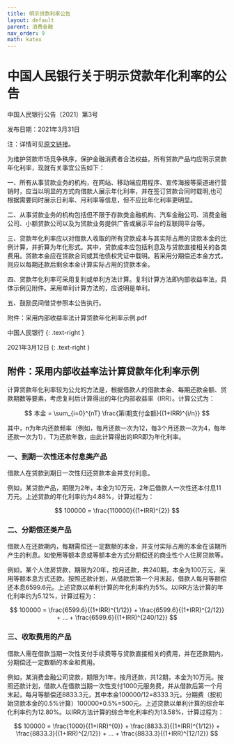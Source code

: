 ```yaml
---
title: 明示贷款利率公告
layout: default
parent: 消费金融
nav_order: 9
math: katex
---
```


# 中国人民银行关于明示贷款年化利率的公告

中国人民银行公告〔2021〕第3号

发布日期：2021年3月31日

注：详情可见[原文链接](http://www.pbc.gov.cn/goutongjiaoliu/113456/113469/4221375/index.html)。


为维护贷款市场竞争秩序，保护金融消费者合法权益，所有贷款产品均应明示贷款年化利率，现就有关事宜公告如下：

一、所有从事贷款业务的机构，在网站、移动端应用程序、宣传海报等渠道进行营销时，应当以明显的方式向借款人展示年化利率，并在签订贷款合同时载明,也可根据需要同时展示日利率、月利率等信息，但不应比年化利率更明显。

二、从事贷款业务的机构包括但不限于存款类金融机构、汽车金融公司、消费金融公司、小额贷款公司以及为贷款业务提供广告或展示平台的互联网平台等。

三、贷款年化利率应以对借款人收取的所有贷款成本与其实际占用的贷款本金的比例计算，并折算为年化形式。其中，贷款成本应包括利息及与贷款直接相关的各类费用。贷款本金应在贷款合同或其他债权凭证中载明。若采用分期偿还本金方式，则应以每期还款后剩余本金计算实际占用的贷款本金。

四、贷款年化利率可采用复利或单利方法计算。复利计算方法即内部收益率法，具体示例见附件。采用单利计算方法的，应说明是单利。

五、鼓励民间借贷参照本公告执行。

附件：采用内部收益率法计算贷款年化利率示例.pdf

中国人民银行
{: .text-right }

2021年3月12日
{: .text-right }



## 附件：采用内部收益率法计算贷款年化利率示例

计算贷款年化利率较为公允的方法是，根据借款人的借款本金、每期还款金额、贷款期数等要素，考虑复利后计算得出的年化内部收益率（IRR）。计算公式为：

$$
本金 = \sum_{i=0}^{nT} \frac{第i期支付金额}{(1+IRR)^{i/n}}
$$


其中，n为年内还款频率（例如，每月还款一次为12，每3个月还款一次为4，每年还款一次为1），T为还款年数，由此计算得出的IRR即为年化利率。

### 一、到期一次性还本付息类产品

借款人在贷款到期日一次性归还贷款本金并支付利息。

例如，某贷款产品，期限为2年，本金为10万元，2年后借款人一次性还本付息11万元。上述贷款的年化利率约为4.88%，计算过程为：

$$
100000 = \frac{110000}{(1+IRR)^{2}}
$$

### 二、分期偿还类产品

借款人在还款期内，每期需偿还一定数额的本金，并支付实际占用的本金在该期所产生的利息。如使用等额本息或等额本金方式分期偿还的商业性个人住房贷款等。

例如，某个人住房贷款，期限为20年，按月还款，共240期，本金为100万元，采用等额本息方式还款。按照还款计划，从借款后第一个月末起，借款人每月等额偿还本息6599.6元。上述贷款以单利计算的年化利率约为5%。以IRR方法计算的年化利率约为5.12%，计算过程为：

$$
100000 = \frac{6599.6}{(1+IRR)^{1/12}} + \frac{6599.6}{(1+IRR)^{2/12}} + … + \frac{6599.6}{(1+IRR)^{240/12}}
$$

### 三、收取费用的产品

借款人需在借款当期一次性支付手续费等与贷款直接相关的费用，并在还款期内，分期偿还一定数额的本金和费用。

例如，某消费金融公司贷款，期限为1年，按月还款，共12期，本金为10万元。按照还款计划，借款人在借款当期一次性支付1000元服务费，并从借款后第一个月末起，每月等额偿还8833.3元，其中本金100000/12=8333.3元，分期费（按初始贷款本金的0.5%计算）100000*0.5%=500元。上述贷款以单利计算的综合年化利率约为12.80%。以IRR方法计算的综合年化利率约为13.58%，计算过程为：

$$
100000 = \frac{1000}{(1+IRR)^{0}} + \frac{8833.3}{(1+IRR)^{1/12}} + \frac{8833.3}{(1+IRR)^{2/12}} + … + \frac{8833.3}{(1+IRR)^{12/12}}
$$

